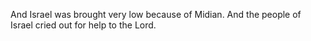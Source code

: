 And Israel was brought very low because of Midian. And the people of Israel cried out for help to the Lord.

